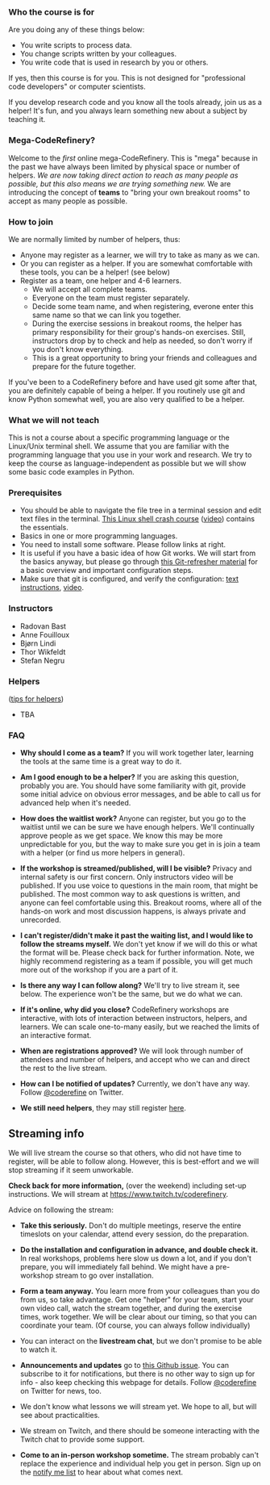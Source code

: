 
### Who the course is for

Are you doing any of these things below:
- You write scripts to process data.
- You change scripts written by your colleagues.
- You write code that is used in research by you or others.

If yes, then this course is for you.  This is not designed for
"professional code developers" or computer scientists.

If you develop research code and you know all the tools
already, join us as a helper! It's fun, and you always learn
something new about a subject by teaching it.


### Mega-CodeRefinery?

Welcome to the *first* online mega-CodeRefinery.  This is "mega"
because in the past we have always been limited by physical space or
number of helpers.  *We are now taking direct action to reach as many
people as possible, but this also means we are trying something new.*
We are introducing the concept of **teams** to "bring your own breakout
rooms" to accept as many people as possible.


### How to join

We are normally limited by number of helpers, thus:

- Anyone may register as a learner, we will try to take as many as we can.
- Or you can register as a helper.  If you are somewhat comfortable
  with these tools, you can be a helper! (see below)
- Register as a team, one helper and 4-6 learners.
  - We will accept all complete teams.
  - Everyone on the team must register separately.
  - Decide some team name, and when registering, everone enter this
    same name so that we can link you together.
  - During the exercise sessions in breakout rooms, the helper has
    primary responsibility for their group's hands-on exercises.
    Still, instructors drop by to check and help
    as needed, so don't worry if you don't know everything.
  - This is a great opportunity to bring your friends and colleagues
    and prepare for the future together.

If you've been to a CodeRefinery before and have used git some after
that, you are definitely capable of being a helper.  If you routinely
use git and know Python somewhat well, you are also very qualified to
be a helper.


### What we will not teach

This is not a course about a specific programming language or
the Linux/Unix terminal shell.  We assume that you are familiar with the programming
language that you use in your work and research.  We try to keep the course as
language-independent as possible but we will show some basic code examples in
Python.


### Prerequisites

- You should be able to navigate the file tree in a terminal session and edit
  text files in the terminal.
  [This Linux shell crash course](https://scicomp.aalto.fi/scicomp/shell.html)
  ([video](https://youtu.be/56p6xX0aToI))
  contains the essentials.
- Basics in one or more programming languages.
- You need to install some software. Please follow links at right.
- It is useful if you have a basic idea of how Git works. We will start from
  the basics anyway, but please go through
  [this Git-refresher material](https://coderefinery.github.io/git-refresher/)
  for a basic overview and important configuration steps.
- Make sure that git is configured, and verify the configuration:
  [text instructions](https://coderefinery.github.io/installation/git/#configuring-git),
  [video](https://www.youtube.com/watch?v=WdDTp8NeHBs&t=258s).

### Instructors

- Radovan Bast
- Anne Fouilloux
- Bjørn Lindi
- Thor Wikfeldt
- Stefan Negru



### Helpers

([tips for helpers](https://github.com/coderefinery/manuals/blob/master/helping-and-teaching.md))

- TBA


### FAQ

* **Why should I come as a team?**  If you will work together later,
  learning the tools at the same time is a great way to do it.

* **Am I good enough to be a helper?**  If you are asking this
  question, probably you are.  You should have some familiarity with
  git, provide some initial advice on obvious error messages, and
  be able to call us for advanced help when it's needed.

- **How does the waitlist work?**  Anyone can register, but you go to
  the waitlist until we can be sure we have enough helpers.  We'll
  continually approve people as we get space.  We know
  this may be more unpredictable for you, but the way to make sure you
  get in is join a team with a helper (or find us more helpers in
  general).

* **If the workshop is streamed/published, will I be visible?**
  Privacy and internal safety is our first concern.  Only instructors
  video will be published.  If you use voice to questions in the main room,
  that might be published.  The most common way to ask questions is
  written, and anyone can feel comfortable using this.  Breakout
  rooms, where all of the hands-on work and most discussion happens,
  is always private and unrecorded.

* **I can't register/didn't make it past the waiting list, and I would
  like to follow the streams myself.**  We don't yet know if we will
  do this or what the format will be.  Please check back for further
  information.  Note, we highly recommend registering as a team if
  possible, you will get much more out of the workshop if you are a
  part of it.

* **Is there any way I can follow along?**  We'll try to live stream
  it, see below.  The experience won't be the same, but we do what we
  can.

* **If it's online, why did you close?**  CodeRefinery workshops are
  interactive, with lots of interaction between instructors, helpers,
  and learners.  We can scale one-to-many easily, but we reached the
  limits of an interactive format.

* **When are registrations approved?**  We will look through number
  of attendees and number of helpers, and accept who we can and direct
  the rest to the live stream.

* **How can I be notified of updates?**  Currently, we don't have any
  way.  Follow [@coderefine](https://twitter.com/coderefine) on
  Twitter.

* **We still need helpers**, they may still register <a href="https://indico.neic.no/event/141/registrations/66/">here</a>.



## Streaming info

We will live stream the course so that others, who did not have
time to register, will be able to follow along.  However, this is
best-effort and we will stop streaming if it seem unworkable.

**Check back for more information,** (over the weekend) including
set-up instructions.  We will stream at
<https://www.twitch.tv/coderefinery>.

Advice on following the stream:

* **Take this seriously.**  Don't do multiple meetings, reserve the entire
  timeslots on your calendar, attend every session, do the preparation.

* **Do the installation and configuration in advance, and double check
  it.**  In real workshops, problems here slow us down a lot, and if
  you don't prepare, you will immediately fall behind.  We might have
  a pre-workshop stream to go over installation.

* **Form a team anyway.**  You learn more from your colleagues than
  you do from us, so take advantage.  Get one "helper" for your team, start
  your own video call, watch the stream together, and during the
  exercise times, work together.  We will be clear about our
  timing, so that you can coordinate your team.  (Of course, you can
  always follow individually)

* You can interact on the **livestream chat**, but we don't promise to
  be able to watch it.

* **Announcements and updates** go to [this Github
  issue](https://github.com/coderefinery/2020-05-25-online/issues/25).
  You can subscribe to it for notifications, but there is no other way
  to sign up for info - also keep checking this webpage
  for details.  Follow
  [@coderefine](https://twitter.com/coderefine) on Twitter for news,
  too.

* We don't know what lessons we will stream yet.  We hope to all, but
  will see about practicalities.

* We stream on Twitch, and there should be someone interacting with
  the Twitch chat to provide some support.

* **Come to an in-person workshop sometime.**  The stream probably
  can't replace the experience and individual help you get in person.
  Sign up on the [notify me
  list](https://coderefinery.org/workshops/upcoming/#notify-me) to
  hear about what comes next.

